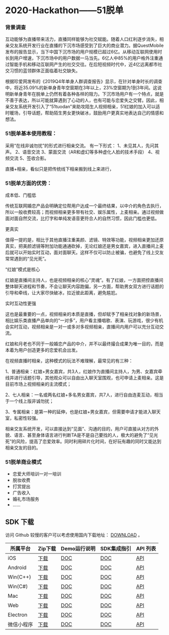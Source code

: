 # 2020-Hackathon——51脱单
### 背景调查
互动能够为直播带来活力，直播同样能够为社交赋能。随着人口红利逐步消失，相亲交友系统开发行业在直播的下沉市场感受到了巨大的商业潜力。据QuestMobile发布的报告显示，当下中国下沉市场的用户规模已超过6亿。从移动互联网使用时长到用户增速，下沉市场中的用户数据一马当先。6亿人中85%的用户格外注重通过智能手机和移动互联网产生的社交交往。在后短视频时代中，近4亿远离都市社交习惯的蓝领群体正面临着社交缺失。

根据珍爱网发布的《2019Q4年单身人群调查报告》显示，在针对单身时长的调查中，将近35.09%的新单身青年空窗期在3年以上，23%空窗期为1到3年间。这说明新单身青年在脱单上仍然有着各种各样的阻力。下沉市场用户有一个特点，就是不善于表达，所以可能就算遇到了心动的人，也有可能与恋爱失之交臂。因此，相亲交友系统开发引入了“51tuodan”来助攻陌生人视频相亲，51红娘的加入可以适时暖场，引导话题，帮助陌生男女更快破冰，鼓励用户更真实地表达自己的情感和想法。

### 51脱单基本使用教程：
采用“在线非诚勿扰”的形式进行相亲交流。
有一下形式：
1、未见其人，先问其声。
2、语音交流
3、蒙面交流（AR和虚幻等多种虚化人脸的技术手段）
4、视频交流
5、签收合影。


直播+相亲，看似只是把传统线下相亲搬到线上来进行，
### 51脱单方面的优势：

成本低、门槛低

传统互联网婚恋产品会明确定位帮用户达成一个最终结果，以中介的角色去执行，所以一般收费较高；而视频相亲更多带有社交、娱乐属性，上麦相亲。通过视频做面对面自然交流，比打字和单纯发语音更符合人的自然习惯，因此门槛也更低。

更真实

值得一提的是，相比于其他直播注重美颜、滤镜、特效等功能，视频相亲更加还原真实，把美颜滤镜等附加功能通通砍掉，无论红娘还是男女嘉宾，进入直播间上麦后就可以开始实时互动，面对面聊天。这样不仅可以防止被骗，也避免了线上交友常常遇到的“见光死”。

“红娘”模式是核心

红娘是直播间主持人，也是视频相亲的核心“灵魂”。有了红娘，一方面把控直播间整体聊天进程和节奏，不会让聊天内容跑偏，另一方面，帮助男女双方进行话题的引导和牵线，让大家尽快破冰，拉近彼此距离，避免尴尬。

实时互动性更强

这也是最重要的一点，视频相亲的本质是直播，但却赋予了相亲找对象的新场景，相比娱乐类直播产品单向的“一对多”，用户看主播唱歌、表演、玩游戏，很少有机会实时互动，视频相亲是一对一或多对多视频相亲，直播间内用户可以充分互动交流。

红娘和月老也不同于一般婚恋产品的中介，并不以最终撮合成果为唯一目的，而是本着为用户创造更多的恋爱机会出发。

在视频直播时相亲，这种模式的玩法不难理解，最常见的有三种：

1、普通相亲：红娘+男女嘉宾，共3人，红娘作为直播间主持人，为男、女嘉宾牵线并进行话题引导，其他观众可以自由出入聊天室围观，也可申请上麦相亲。这是目前市场上视频相亲的主流模式；

2、七人相亲：一名或两名红娘+多名男女嘉宾，共7人，进行自由连麦互动，相当于一个线上版非诚勿扰；

3、专属相亲：是第一种的延伸，也是红娘+男女嘉宾，但需要申请才能进入聊天室，私密性较强。

相亲交友系统开发，可以直接达到“见面”、沟通的目的，用户可直接从对方的外貌、语言、甚至身体语言进行判断TA是不是自己要找的人，极大的避免了“见光死”的风险，提高了恋爱效率。同时利用碎片化时间，在好玩有趣的同时又能达到相亲交友的目的。

### 51脱单商业模式

- 恋爱大师培训一对一培训
- 脱妆收费
- 打赏提出
- 广告收入
- 婚礼市场服务
- ……
## SDK 下载

访问 Github 较慢的客户可以考虑使用国内下载地址： [DOWNLOAD][1] 。

| 所属平台   | Zip下载                                                      | Demo运行说明                                                | SDK集成指引                                                 | API 列表                                                    |
| ---------- | ------------------------------------------------------------ | ----------------------------------------------------------- | ----------------------------------------------------------- | ----------------------------------------------------------- |
| iOS        | [下载][2] | [DOC][3] | [DOC][4] | [API][5] |
| Android    | [下载][6] | [DOC][7] | [DOC][8] | [API][9] |
| Win(C++)   | [下载][10] | [DOC][11] | [DOC][12] | [API][13] |
| Win(C#)    | [下载][14] | [DOC][15] | [DOC][16] | [API][17] |
| Mac        | [下载][18] | [DOC][19] | [DOC][20] | [API][21] |
| Web        | [下载][22] | [DOC][23] | [DOC][24] | [API][25] |
| Electron   | [下载][26] | [DOC][27] | [DOC][28] | [API][29] |
| 微信小程序 | [下载][30] | [DOC][31] | [DOC][32] | [API][33] |


[1]:	https://cloud.tencent.com/document/product/647/32689
[2]:	http://liteavsdk-1252463788.cosgz.myqcloud.com/TXLiteAVSDK_TRTC_iOS_latest.zip
[3]:	https://cloud.tencent.com/document/product/647/32396
[4]:	https://cloud.tencent.com/document/product/647/32173
[5]:	https://cloud.tencent.com/document/product/647/32258
[6]:	http://liteavsdk-1252463788.cosgz.myqcloud.com/TXLiteAVSDK_TRTC_Android_latest.zip
[7]:	https://cloud.tencent.com/document/product/647/32166
[8]:	https://cloud.tencent.com/document/product/647/32175
[9]:	https://cloud.tencent.com/document/product/647/32267
[10]:	http://liteavsdk-1252463788.cosgz.myqcloud.com/TXLiteAVSDK_TRTC_Win_latest.zip
[11]:	https://cloud.tencent.com/document/product/647/32397
[12]:	https://cloud.tencent.com/document/product/647/32178
[13]:	https://cloud.tencent.com/document/product/647/32268
[14]:	http://liteavsdk-1252463788.cosgz.myqcloud.com/TXLiteAVSDK_TRTC_Win_latest.zip
[15]:	https://cloud.tencent.com/document/product/647/32397
[16]:	https://cloud.tencent.com/document/product/647/32178
[17]:	https://cloud.tencent.com/document/product/647/36776
[18]:	http://liteavsdk-1252463788.cosgz.myqcloud.com/TXLiteAVSDK_TRTC_Mac_latest.tar.bz2
[19]:	https://cloud.tencent.com/document/product/647/32396
[20]:	https://cloud.tencent.com/document/product/647/32176
[21]:	https://cloud.tencent.com/document/product/647/32258
[22]:	https://liteavsdk-1252463788.cosgz.myqcloud.com/H5_latest.zip
[23]:	https://cloud.tencent.com/document/product/647/32398
[24]:	https://cloud.tencent.com/document/product/647/16863
[25]:	https://cloud.tencent.com/document/product/647/17249
[26]:	http://liteavsdk-1252463788.cosgz.myqcloud.com/TXLiteAVSDK_TRTC_Electron_latest.zip
[27]:	https://cloud.tencent.com/document/product/647/38548
[28]:	https://cloud.tencent.com/document/product/647/38549
[29]:	https://cloud.tencent.com/document/product/647/38551
[30]:	http://liteavsdk-1252463788.cosgz.myqcloud.com/TRTC_WXMini_latest.zip
[31]:	https://cloud.tencent.com/document/product/647/32399
[32]:	https://cloud.tencent.com/document/product/647/32183
[33]:	https://cloud.tencent.com/document/product/647/17018